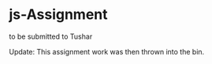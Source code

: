 # js-Assignment
to be submitted to Tushar

Update:
This assignment work was then thrown into the bin.
